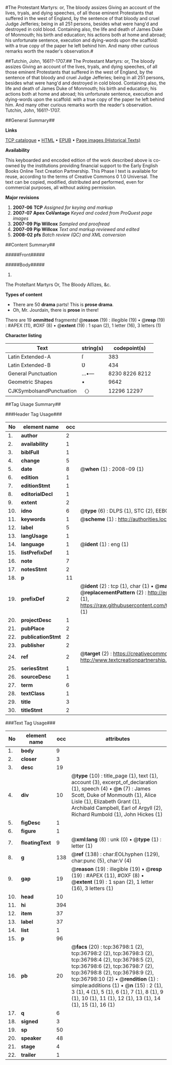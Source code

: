 #The Protestant Martyrs: or, The bloody assizes Giving an account of the lives, tryals, and dying speeches, of all those eminent Protestants that suffered in the west of England, by the sentence of that bloody and cruel Judge Jefferies; being in all 251 persons, besides what were hang'd and destroyed in cold blood. Containing also, the life and death of James Duke of Monmouth; his birth and education; his actions both at home and abroad; his unfortunate sentence, execution and dying-words upon the scaffold: with a true copy of the paper he left behind him. And many other curious remarks worth the reader's observation.#

##Tutchin, John, 1661?-1707.##
The Protestant Martyrs: or, The bloody assizes Giving an account of the lives, tryals, and dying speeches, of all those eminent Protestants that suffered in the west of England, by the sentence of that bloody and cruel Judge Jefferies; being in all 251 persons, besides what were hang'd and destroyed in cold blood. Containing also, the life and death of James Duke of Monmouth; his birth and education; his actions both at home and abroad; his unfortunate sentence, execution and dying-words upon the scaffold: with a true copy of the paper he left behind him. And many other curious remarks worth the reader's observation.
Tutchin, John, 1661?-1707.

##General Summary##

**Links**

[TCP catalogue](http://www.ota.ox.ac.uk/tcp/)  • 
[HTML](http://tei.it.ox.ac.uk/tcp/Texts-HTML/free/A63/A63971.html)  • 
[EPUB](http://tei.it.ox.ac.uk/tcp/Texts-EPUB/free/A63/A63971.epub) • 
[Page images (Historical Texts)](https://data.historicaltexts.jisc.ac.uk/view?pubId=eebo-99832326e&pageId=eebo-99832326e-36798-1)

**Availability**

This keyboarded and encoded edition of the
	       work described above is co-owned by the institutions
	       providing financial support to the Early English Books
	       Online Text Creation Partnership. This Phase I text is
	       available for reuse, according to the terms of Creative
	       Commons 0 1.0 Universal. The text can be copied,
	       modified, distributed and performed, even for
	       commercial purposes, all without asking permission.

**Major revisions**

1. __2007-06__ __TCP__ *Assigned for keying and markup*
1. __2007-07__ __Apex CoVantage__ *Keyed and coded from ProQuest page images*
1. __2007-09__ __Pip Willcox__ *Sampled and proofread*
1. __2007-09__ __Pip Willcox__ *Text and markup reviewed and edited*
1. __2008-02__ __pfs__ *Batch review (QC) and XML conversion*

##Content Summary##

#####Front#####

#####Body#####

1. 
The Proteſtant Martyrs Or, The Bloody Aſſizes, &c.

**Types of content**

  * There are 50 **drama** parts! This is **prose drama**.
  * Oh, Mr. Jourdain, there is **prose** in there!

There are 19 **ommitted** fragments! 
 @__reason__ (19) : illegible (19)  •  @__resp__ (19) : #APEX (11), #OXF (8)  •  @__extent__ (19) : 1 span (2), 1 letter (16), 3 letters (1)

**Character listing**


|Text|string(s)|codepoint(s)|
|---|---|---|
|Latin Extended-A|ſ|383|
|Latin Extended-B|Ʋ|434|
|General Punctuation|…•—|8230 8226 8212|
|Geometric Shapes|▪|9642|
|CJKSymbolsandPunctuation|〈〉|12296 12297|

##Tag Usage Summary##

###Header Tag Usage###

|No|element name|occ|attributes|
|---|---|---|---|
|1.|__author__|2||
|2.|__availability__|1||
|3.|__biblFull__|1||
|4.|__change__|5||
|5.|__date__|8| @__when__ (1) : 2008-09 (1)|
|6.|__edition__|1||
|7.|__editionStmt__|1||
|8.|__editorialDecl__|1||
|9.|__extent__|2||
|10.|__idno__|6| @__type__ (6) : DLPS (1), STC (2), EEBO-CITATION (1), PROQUEST (1), VID (1)|
|11.|__keywords__|1| @__scheme__ (1) : http://authorities.loc.gov/ (1)|
|12.|__label__|5||
|13.|__langUsage__|1||
|14.|__language__|1| @__ident__ (1) : eng (1)|
|15.|__listPrefixDef__|1||
|16.|__note__|7||
|17.|__notesStmt__|2||
|18.|__p__|11||
|19.|__prefixDef__|2| @__ident__ (2) : tcp (1), char (1)  •  @__matchPattern__ (2) : ([0-9\-]+):([0-9IVX]+) (1), (.+) (1)  •  @__replacementPattern__ (2) : http://eebo.chadwyck.com/downloadtiff?vid=$1&page=$2 (1), https://raw.githubusercontent.com/textcreationpartnership/Texts/master/tcpchars.xml#$1 (1)|
|20.|__projectDesc__|1||
|21.|__pubPlace__|2||
|22.|__publicationStmt__|2||
|23.|__publisher__|2||
|24.|__ref__|2| @__target__ (2) : https://creativecommons.org/publicdomain/zero/1.0/ (1), http://www.textcreationpartnership.org/docs/. (1)|
|25.|__seriesStmt__|1||
|26.|__sourceDesc__|1||
|27.|__term__|6||
|28.|__textClass__|1||
|29.|__title__|3||
|30.|__titleStmt__|2||


###Text Tag Usage###

|No|element name|occ|attributes|
|---|---|---|---|
|1.|__body__|9||
|2.|__closer__|3||
|3.|__desc__|19||
|4.|__div__|10| @__type__ (10) : title_page (1), text (1), account (3), excerpt_of_declaration (1), speech (4)  •  @__n__ (7) : James Scott, Duke of Monmouth (1), Alice Lisle (1), Elizabeth Grant (1), Archibald Campbell, Earl of Argyll (2), Richard Rumbold (1), John Hickes (1)|
|5.|__figDesc__|1||
|6.|__figure__|1||
|7.|__floatingText__|9| @__xml:lang__ (8) : unk (0)  •  @__type__ (1) : letter (1)|
|8.|__g__|138| @__ref__ (138) : char:EOLhyphen (129), char:punc (5), char:V (4)|
|9.|__gap__|19| @__reason__ (19) : illegible (19)  •  @__resp__ (19) : #APEX (11), #OXF (8)  •  @__extent__ (19) : 1 span (2), 1 letter (16), 3 letters (1)|
|10.|__head__|10||
|11.|__hi__|394||
|12.|__item__|37||
|13.|__label__|37||
|14.|__list__|1||
|15.|__p__|96||
|16.|__pb__|20| @__facs__ (20) : tcp:36798:1 (2), tcp:36798:2 (2), tcp:36798:3 (2), tcp:36798:4 (2), tcp:36798:5 (2), tcp:36798:6 (2), tcp:36798:7 (2), tcp:36798:8 (2), tcp:36798:9 (2), tcp:36798:10 (2)  •  @__rendition__ (1) : simple:additions (1)  •  @__n__ (15) : 2 (1), 3 (1), 4 (1), 5 (1), 6 (1), 7 (1), 8 (1), 9 (1), 10 (1), 11 (1), 12 (1), 13 (1), 14 (1), 15 (1), 16 (1)|
|17.|__q__|6||
|18.|__signed__|3||
|19.|__sp__|50||
|20.|__speaker__|48||
|21.|__stage__|4||
|22.|__trailer__|1||
